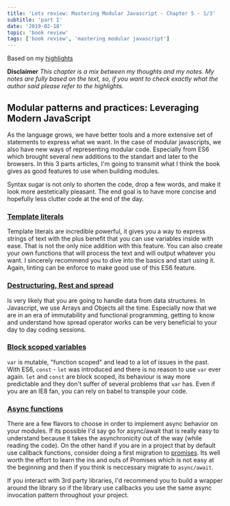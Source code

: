```yaml
---
title: 'Lets review: Mastering Modular Javascript - Chapter 5 - 1/3'
subtitle: 'part I'
date: '2019-02-18'
topic: 'book review'
tags: ['book review', 'mastering modular javascript']
---
```


Based on my [highlights](https://github.com/neomaxzero/m-quickreview/blob/master/mastering-modular-js/chapter-05.md)

**Disclaimer**
_This chapter is a mix between my thoughts and my notes.
My notes are fully based on the text, so, if you want to check exactly what the author said please refer to the highlights._

## Modular patterns and practices: Leveraging Modern JavaScript

As the language grows, we have better tools and a more extensive set of statements to express what we want. In the case of modular javascripts, we also have new ways of representing modular code. Especially from ES6 which brought several new additions to the standart and later to the browsers. In this 3 parts articles, I'm going to transmit what I think the book gives as good features to use when building modules.

Syntax sugar is not only to shorten the code, drop a few words, and make it look more aestetically pleasant. The end goal is to have more concise and hopefully less clutter code at the end of the day.

### [Template literals](https://developer.mozilla.org/es/docs/Web/JavaScript/Referencia/template_strings)

Template literals are incredible powerful, it gives you a way to express strings of text with the plus benefit that you can use variables inside with ease. That is not the only nice addition with this feature. You can also create your own functions that will process the text and will output whatever you want. I sincerely recommend you to dive into the basics and start using it. Again, linting can be enforce to make good use of this ES6 feature.

### [Destructuring, Rest and spread](https://developer.mozilla.org/es/docs/Web/JavaScript/Referencia/Operadores/Destructuring_assignment)

Is very likely that you are going to handle data from data structures. In Javascript, we use Arrays and Objects all the time. Especially now that we are in an era of immutability and functional programming, getting to know and understand how spread operator works can be very beneficial to your day to day coding sessions.

### [Block scoped variables](https://developer.mozilla.org/en-US/docs/Web/JavaScript/Reference/Statements/let)

`var` is mutable, "function scoped" and lead to a lot of issues in the past. With ES6, `const` - `let` was introduced and there is no reason to use `var` ever again. `let` and `const` are block scoped, its behaviour is way more predictable and they don't suffer of several problems that `var` has. Even if you are an IE8 fan, you can rely on babel to transpile your code.

### [Async functions](https://developer.mozilla.org/en-US/docs/Web/JavaScript/Reference/Operators/await)

There are a few flavors to choose in order to implement async behavior on your modules. If its possible I'd say go for async/await that is really easy to understand because it takes the asynchronicity out of the way (while reading the code). On the other hand if you are in a project that by default use callback functions, consider doing a first migration to [promises](https://developer.mozilla.org/en-US/docs/Web/JavaScript/Guide/Using_promises). Its well worth the effort to learn the ins and outs of Promises which is not easy at the beginning and then if you think is neccessary migrate to `async/await`.

If you interact with 3rd party libraries, I'd recommend you to build a wrapper around the library so if the library use callbacks you use the same async invocation pattern throughout your project.
